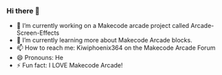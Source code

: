### Hi there 👋

- 🔭 I’m currently working on a Makecode arcade project called Arcade-Screen-Effects
- 🌱 I’m currently learning more about Makecode Arcade blocks.
- 📫 How to reach me: Kiwiphoenix364 on the Makecode Arcade Forum
- 😄 Pronouns: He
- ⚡ Fun fact: I LOVE Makecode Arcade!
